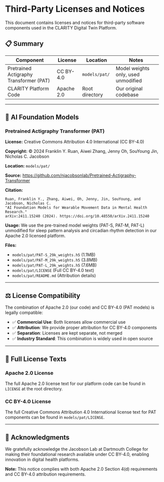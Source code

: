 # Third-Party Licenses and Notices

This document contains licenses and notices for third-party software components used in the CLARITY Digital Twin Platform.

## 📋 **Summary**

| Component | License | Location | Notes |
|-----------|---------|----------|-------|
| Pretrained Actigraphy Transformer (PAT) | CC BY-4.0 | `models/pat/` | Model weights only, used unmodified |
| CLARITY Platform Code | Apache 2.0 | Root directory | Our original codebase |

---

## 🧠 **AI Foundation Models**

### Pretrained Actigraphy Transformer (PAT)

**License:** Creative Commons Attribution 4.0 International (CC BY-4.0)

**Copyright:** © 2024 Franklin Y. Ruan, Aiwei Zhang, Jenny Oh, SouYoung Jin, Nicholas C. Jacobson

**Location:** `models/pat/`

**Source:** <https://github.com/njacobsonlab/Pretrained-Actigraphy-Transformer>

**Citation:**

```
Ruan, Franklin Y., Zhang, Aiwei, Oh, Jenny, Jin, SouYoung, and Jacobson, Nicholas C. 
"AI Foundation Models for Wearable Movement Data in Mental Health Research." 
arXiv:2411.15240 (2024). https://doi.org/10.48550/arXiv.2411.15240
```

**Usage:** We use the pre-trained model weights (PAT-S, PAT-M, PAT-L) unmodified for sleep pattern analysis and circadian rhythm detection in our Apache 2.0 licensed platform.

**Files:**

- `models/pat/PAT-S_29k_weights.h5` (1.1MB)
- `models/pat/PAT-M_29k_weights.h5` (3.8MB)  
- `models/pat/PAT-L_29k_weights.h5` (7.6MB)
- `models/pat/LICENSE` (Full CC BY-4.0 text)
- `models/pat/README.md` (Attribution details)

---

## ⚖️ **License Compatibility**

The combination of Apache 2.0 (our code) and CC BY-4.0 (PAT models) is legally compatible:

- ✅ **Commercial Use**: Both licenses allow commercial use
- ✅ **Attribution**: We provide proper attribution for CC BY-4.0 components
- ✅ **Separation**: Licenses are kept separate, not merged
- ✅ **Industry Standard**: This combination is widely used in open source

---

## 📜 **Full License Texts**

### Apache 2.0 License

The full Apache 2.0 license text for our platform code can be found in `LICENSE` at the root directory.

### CC BY-4.0 License  

The full Creative Commons Attribution 4.0 International license text for PAT components can be found in `models/pat/LICENSE`.

---

## 🙏 **Acknowledgments**

We gratefully acknowledge the Jacobson Lab at Dartmouth College for making their foundational research available under CC BY-4.0, enabling innovation in digital health platforms.

**Note:** This notice complies with both Apache 2.0 Section 4(d) requirements and CC BY-4.0 attribution requirements.
